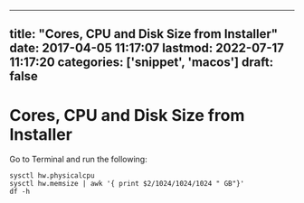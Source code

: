 
---
title: "Cores, CPU and Disk Size from Installer"
date: 2017-04-05 11:17:07
lastmod: 2022-07-17 11:17:20
categories: ['snippet', 'macos']
draft: false
---


# Cores, CPU and Disk Size from Installer
Go to Terminal and run the following:

```
sysctl hw.physicalcpu
sysctl hw.memsize | awk '{ print $2/1024/1024/1024 " GB"}'
df -h
```

<!-- #snippet #public #macos -->

<!-- {BearID:9B191F56-7979-4F8C-AEE9-176CE63DBCBD-832-0002A4CD6777FFA0} -->
